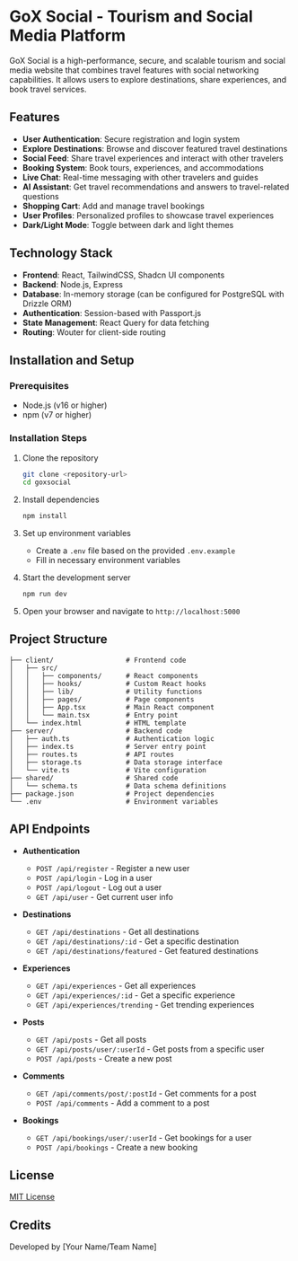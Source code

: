 # GoX Social - Tourism and Social Media Platform

GoX Social is a high-performance, secure, and scalable tourism and social media website that combines travel features with social networking capabilities. It allows users to explore destinations, share experiences, and book travel services.

## Features

- **User Authentication**: Secure registration and login system
- **Explore Destinations**: Browse and discover featured travel destinations
- **Social Feed**: Share travel experiences and interact with other travelers
- **Booking System**: Book tours, experiences, and accommodations
- **Live Chat**: Real-time messaging with other travelers and guides
- **AI Assistant**: Get travel recommendations and answers to travel-related questions
- **Shopping Cart**: Add and manage travel bookings
- **User Profiles**: Personalized profiles to showcase travel experiences
- **Dark/Light Mode**: Toggle between dark and light themes

## Technology Stack

- **Frontend**: React, TailwindCSS, Shadcn UI components
- **Backend**: Node.js, Express
- **Database**: In-memory storage (can be configured for PostgreSQL with Drizzle ORM)
- **Authentication**: Session-based with Passport.js
- **State Management**: React Query for data fetching
- **Routing**: Wouter for client-side routing

## Installation and Setup

### Prerequisites

- Node.js (v16 or higher)
- npm (v7 or higher)

### Installation Steps

1. Clone the repository
   ```bash
   git clone <repository-url>
   cd goxsocial
   ```

2. Install dependencies
   ```bash
   npm install
   ```

3. Set up environment variables
   - Create a `.env` file based on the provided `.env.example`
   - Fill in necessary environment variables

4. Start the development server
   ```bash
   npm run dev
   ```

5. Open your browser and navigate to `http://localhost:5000`

## Project Structure

```
├── client/                  # Frontend code
│   ├── src/
│   │   ├── components/      # React components
│   │   ├── hooks/           # Custom React hooks
│   │   ├── lib/             # Utility functions
│   │   ├── pages/           # Page components
│   │   ├── App.tsx          # Main React component
│   │   └── main.tsx         # Entry point
│   └── index.html           # HTML template
├── server/                  # Backend code
│   ├── auth.ts              # Authentication logic
│   ├── index.ts             # Server entry point
│   ├── routes.ts            # API routes
│   ├── storage.ts           # Data storage interface
│   └── vite.ts              # Vite configuration
├── shared/                  # Shared code
│   └── schema.ts            # Data schema definitions
├── package.json             # Project dependencies
└── .env                     # Environment variables
```

## API Endpoints

- **Authentication**
  - `POST /api/register` - Register a new user
  - `POST /api/login` - Log in a user
  - `POST /api/logout` - Log out a user
  - `GET /api/user` - Get current user info

- **Destinations**
  - `GET /api/destinations` - Get all destinations
  - `GET /api/destinations/:id` - Get a specific destination
  - `GET /api/destinations/featured` - Get featured destinations

- **Experiences**
  - `GET /api/experiences` - Get all experiences
  - `GET /api/experiences/:id` - Get a specific experience
  - `GET /api/experiences/trending` - Get trending experiences

- **Posts**
  - `GET /api/posts` - Get all posts
  - `GET /api/posts/user/:userId` - Get posts from a specific user
  - `POST /api/posts` - Create a new post

- **Comments**
  - `GET /api/comments/post/:postId` - Get comments for a post
  - `POST /api/comments` - Add a comment to a post

- **Bookings**
  - `GET /api/bookings/user/:userId` - Get bookings for a user
  - `POST /api/bookings` - Create a new booking

## License

[MIT License](LICENSE)

## Credits

Developed by [Your Name/Team Name]